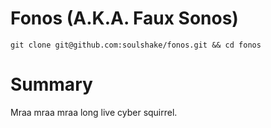 # Fonos (A.K.A. Faux Sonos)

`git clone git@github.com:soulshake/fonos.git && cd fonos`

# Summary

Mraa mraa mraa long live cyber squirrel.
